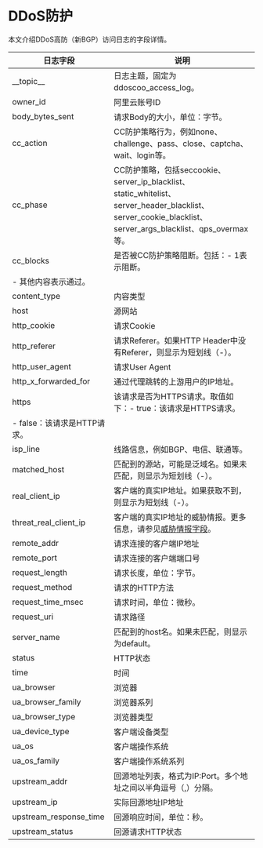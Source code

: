 # DDoS防护

本文介绍DDoS高防（新BGP）访问日志的字段详情。

|日志字段|说明|
|----|--|
|\_\_topic\_\_|日志主题，固定为ddoscoo\_access\_log。|
|owner\_id|阿里云账号ID|
|body\_bytes\_sent|请求Body的大小，单位：字节。|
|cc\_action|CC防护策略行为，例如none、challenge、pass、close、captcha、wait、login等。|
|cc\_phase|CC防护策略，包括seccookie、server\_ip\_blacklist、static\_whitelist、server\_header\_blacklist、server\_cookie\_blacklist、server\_args\_blacklist、qps\_overmax等。|
|cc\_blocks|是否被CC防护策略阻断。包括：-   1表示阻断。
-   其他内容表示通过。 |
|content\_type|内容类型|
|host|源网站|
|http\_cookie|请求Cookie|
|http\_referer|请求Referer。如果HTTP Header中没有Referer，则显示为短划线（-）。|
|http\_user\_agent|请求User Agent|
|http\_x\_forwarded\_for|通过代理跳转的上游用户的IP地址。|
|https|该请求是否为HTTPS请求。取值如下：-   true：该请求是HTTPS请求。
-   false：该请求是HTTP请求。 |
|isp\_line|线路信息，例如BGP、电信、联通等。|
|matched\_host|匹配到的源站，可能是泛域名。如果未匹配，则显示为短划线（-）。|
|real\_client\_ip|客户端的真实IP地址。如果获取不到，则显示为短划线（-）。|
|threat\_real\_client\_ip|客户端的真实IP地址的威胁情报。更多信息，请参见[威胁情报字段](/cn.zh-CN/应用中心（App）/日志审计服务/生成威胁情报.md)。|
|remote\_addr|请求连接的客户端IP地址|
|remote\_port|请求连接的客户端端口号|
|request\_length|请求长度，单位：字节。|
|request\_method|请求的HTTP方法|
|request\_time\_msec|请求时间，单位：微秒。|
|request\_uri|请求路径|
|server\_name|匹配到的host名。如果未匹配，则显示为default。|
|status|HTTP状态|
|time|时间|
|ua\_browser|浏览器|
|ua\_browser\_family|浏览器系列|
|ua\_browser\_type|浏览器类型|
|ua\_device\_type|客户端设备类型|
|ua\_os|客户端操作系统|
|ua\_os\_family|客户端操作系统系列|
|upstream\_addr|回源地址列表，格式为IP:Port。多个地址之间以半角逗号（,）分隔。 |
|upstream\_ip|实际回源地址IP地址|
|upstream\_response\_time|回源响应时间，单位：秒。|
|upstream\_status|回源请求HTTP状态|

